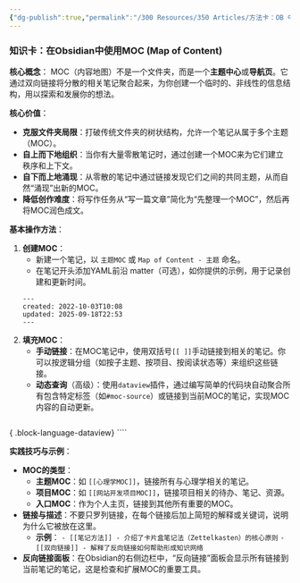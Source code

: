 ```yaml
---
{"dg-publish":true,"permalink":"/300 Resources/350 Articles/方法卡：OB 中如何使用MOC/","created":"2022-10-03T10:08:39.012+08:00","updated":"2025-09-18T22:56:33.053+08:00"}
---
```


### 知识卡：在Obsidian中使用MOC (Map of Content)

**核心概念**：
MOC（内容地图）不是一个文件夹，而是一个**主题中心**或**导航页**。它通过双向链接将分散的相关笔记聚合起来，为你创建一个临时的、非线性的信息结构，用以探索和发展你的想法。

**核心价值**：
*   **克服文件夹局限**：打破传统文件夹的树状结构，允许一个笔记从属于多个主题（MOC）。
*   **自上而下地组织**：当你有大量零散笔记时，通过创建一个MOC来为它们建立秩序和上下文。
*   **自下而上地涌现**：从零散的笔记中通过链接发现它们之间的共同主题，从而自然“涌现”出新的MOC。
*   **降低创作难度**：将写作任务从“写一篇文章”简化为“先整理一个MOC”，然后再将MOC润色成文。

**基本操作方法**：
1.  **创建MOC**：
    *   新建一个笔记，以 `主题MOC` 或 `Map of Content - 主题` 命名。
    *   在笔记开头添加YAML前沿 matter（可选），如你提供的示例，用于记录创建和更新时间。
    ````
    ---
    created: 2022-10-03T10:08
    updated: 2025-09-18T22:53
    ---
    ````
2.  **填充MOC**：
    *   **手动链接**：在MOC笔记中，使用双括号`[[ ]]`手动链接到相关的笔记。你可以按逻辑分组（如按子主题、按项目、按阅读状态等）来组织这些链接。
    *   **动态查询**（高级）：使用`dataview`插件，通过编写简单的代码块自动聚合所有包含特定标签（如`#moc-source`）或链接到当前MOC的笔记，实现MOC内容的自动更新。
    ````
    
{ .block-language-dataview}
    ````

**实践技巧与示例**：
*   **MOC的类型**：
    *   **主题MOC**：如 `[[心理学MOC]]`，链接所有与心理学相关的笔记。
    *   **项目MOC**：如 `[[网站开发项目MOC]]`，链接项目相关的待办、笔记、资源。
    *   **入口MOC**：作为个人主页，链接到其他所有重要的MOC。
*   **链接与描述**：不要只罗列链接，在每个链接后加上简短的解释或关键词，说明为什么它被放在这里。
    *   **示例**：
        `- [[笔记方法]] - 介绍了卡片盒笔记法（Zettelkasten）的核心原则`
        `- [[双向链接]] - 解释了反向链接如何帮助形成知识网络`
*   **反向链接面板**：在Obsidian的右侧边栏中，“反向链接”面板会显示所有链接到当前笔记的笔记，这是检查和扩展MOC的重要工具。

